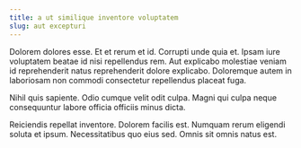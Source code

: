 ```yaml
---
title: a ut similique inventore voluptatem
slug: aut excepturi
---
```


Dolorem dolores esse. Et et rerum et id. Corrupti unde quia et. Ipsam iure voluptatem beatae id nisi repellendus rem. Aut explicabo molestiae veniam id reprehenderit natus reprehenderit dolore explicabo. Doloremque autem in laboriosam non commodi consectetur repellendus placeat fuga.

Nihil quis sapiente. Odio cumque velit odit culpa. Magni qui culpa neque consequuntur labore officia officiis minus dicta.

Reiciendis repellat inventore. Dolorem facilis est. Numquam rerum eligendi soluta et ipsum. Necessitatibus quo eius sed. Omnis sit omnis natus est.
